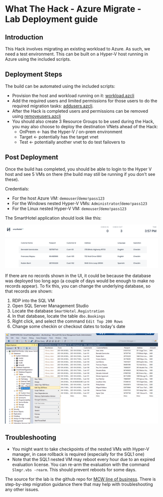 # What The Hack - Azure Migrate - Lab Deployment guide

## Introduction

This Hack involves migrating an existing workload to Azure.  As such, we need a test environment.  This can be built on a Hyper-V host running in Azure using the included scripts.  

## Deployment Steps


The build can be automated using the included scripts:
- Provision the host and workload running on it: [workload.azcli](./workload.azcli)
- Add the required users and limited permissions for those users to do the required migration tasks: [addusers.azcli](./addusers.azcli). 
- After the Hack is completed users and permissions can be removed using [removeusers.azcli](./removeusers.azcli)
- You should also create 3 Resource Groups to be used during the Hack, you may also choose to deploy the destination VNets ahead of the Hack:
    - OnPrem <- has the Hyper-V / on-prem environment
    - Target <- potentially has the target vnet
    - Test <- potentially another vnet to do test failovers to


## Post Deployment

Once the build has completed, you should be able to login to the Hyper V host and see 5 VMs on there (the build may still be running if you don't see these). 

Credentials:

- For the host Azure VM: `demouser`/`demo!pass123`
- For the Windows nested Hyper-V VMs: `Administrator`/`demo!pass123`
- For the Linux nested Hyper-V VM: `demouser`/`demo!pass123`

The SmartHotel application should look like this:

![smarthotel app](../Images/smarthotel_app_portal.png)

If there are no records shown in the UI, it could be because the database was deployed too long ago (a couple of days would be enough to make no records appear). To fix this, you can change the underlying database, so that records are shown:
1. RDP into the SQL VM
1. Open SQL Server Management Studio
1. Locate the database `SmartHotel.Registration`
1. In that database, locate the table `dbo.Bookings`
1. Right click, and select the command `Edit Top 200 Rows`
1. Change some checkin or checkout dates to today's date

![smss](../Images/ssms.png)


## Troubleshooting

- You might want to take checkpoints of the nested VMs with Hyper-V manager, in case rollback is required (especially for the SQL1 one)
- Note that the SQL1 nested VM may reboot every hour due to an expired evaluation license. You can re-arm the evaluation with the command `Slmgr.vbs -rearm`. This should prevent reboots for some days.

The source for the lab is the github repo for [MCW line of business](https://github.com/microsoft/MCW-Line-of-business-application-migration).  There is step-by-step migration guidance there that may help with troubleshooting any other issues. 